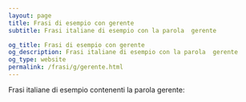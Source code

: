 ```yaml
---
layout: page
title: Frasi di esempio con gerente 
subtitle: Frasi italiane di esempio con la parola  gerente

og_title: Frasi di esempio con gerente 
og_description: Frasi italiane di esempio con la parola  gerente
og_type: website
permalink: /frasi/g/gerente.html
---
```


Frasi italiane di esempio contenenti la parola gerente:


